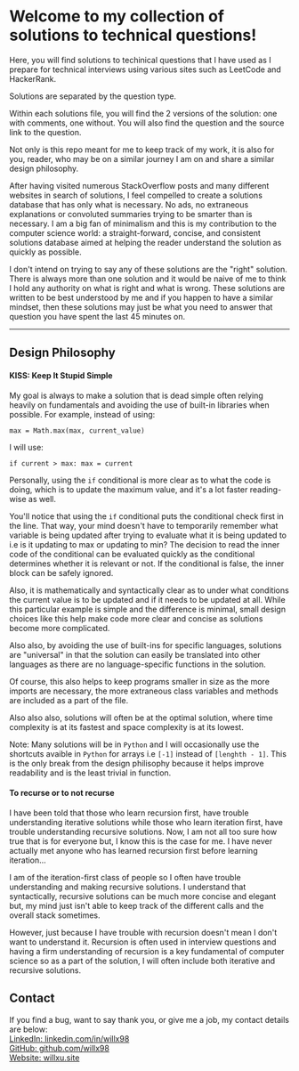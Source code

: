 # Welcome to my collection of solutions to technical questions!
Here, you will find solutions to techinical questions that I have used as I prepare for technical interviews using various sites such as LeetCode and HackerRank.

Solutions are separated by the question type.  

Within each solutions file, you will find the 2 versions of the solution: one with comments, one without. You will also find the question and the source link to the question.  

Not only is this repo meant for me to keep track of my work, it is also for you, reader, who may be on a similar journey I am on and share a similar design philosophy.

After having visited numerous StackOverflow posts and many different websites in search of solutions, I feel compelled to create a solutions database that has only what is necessary. No ads, no extraneous explanations or convoluted summaries trying to be smarter than is necessary. I am a big fan of minimalism and this is my contribution to the computer science world: a straight-forward, concise, and consistent solutions database aimed at helping the reader understand the solution as quickly as possible.

I don't intend on trying to say any of these solutions are the "right" solution. There is always more than one solution and it would be naive of me to think I hold any authority on what is right and what is wrong. These solutions are written to be best understood by me and if you happen to have a similar mindset, then these solutions may just be what you need to answer that question you have spent the last 45 minutes on.

---

## Design Philosophy
#### KISS: Keep It Stupid Simple
My goal is always to make a solution that is dead simple often relying heavily on fundamentals and avoiding the use of built-in libraries when possible. For example, instead of using:
```
max = Math.max(max, current_value)
```  
I will use:  
```
if current > max: max = current
```

Personally, using the `if` conditional is more clear as to what the code is doing, which is to update the maximum value, and it's a lot faster reading-wise as well.  

You'll notice that using the `if` conditional puts the conditional check first in the line. That way, your mind doesn't have to temporarily remember what variable is being updated after trying to evaluate what it is being updated to i.e is it updating to max or updating to min? The decision to read the inner code of the conditional can be evaluated quickly as the conditional determines whether it is relevant or not. If the conditional is false, the inner block can be safely ignored.

Also, it is mathematically and syntactically clear as to under what conditions the current value is to be updated and if it needs to be updated at all. While this particular example is simple and the difference is minimal, small design choices like this help make code more clear and concise as solutions become more complicated.

Also also, by avoiding the use of built-ins for specific languages, solutions are "universal" in that the solution can easily be translated into other languages as there are no language-specific functions in the solution. 

Of course, this also helps to keep programs smaller in size as the more imports are necessary, the more extraneous class variables and methods are included as a part of the file.

Also also also, solutions will often be at the optimal solution, where time complexity is at its fastest and space complexity is at its lowest.  

Note: Many solutions will be in `Python` and I will occasionally use the shortcuts avaible in `Python` for arrays i.e `[-1]` instead of `[lenghth - 1]`. This is the only break from the design philisophy because it helps improve readability and is the least trivial in function.

#### To recurse or to not recurse
I have been told that those who learn recursion first, have trouble understanding iterative solutions while those who learn iteration first, have trouble understanding recursive solutions. Now, I am not all too sure how true that is for everyone but, I know this is the case for me. I have never actually met anyone who has learned recursion first before learning iteration...

I am of the iteration-first class of people so I often have trouble understanding and making recursive solutions. I understand that syntactically, recursive solutions can be much more concise and elegant but, my mind just isn't able to keep track of the different calls and the overall stack sometimes. 

However, just because I have trouble with recursion doesn't mean I don't want to understand it. Recursion is often used in interview questions and having a firm understanding of recursion is a key fundamental of computer science so as a part of the solution, I will often include both iterative and recursive solutions.

## Contact
If you find a bug, want to say thank you, or give me a job, my contact details are below:  
[LinkedIn: linkedin.com/in/willx98](https://linkedin.com/in/willx98)  
[GitHub: github.com/willx98](https://github.com/willx98)  
[Website: willxu.site](https://willxu.site)
